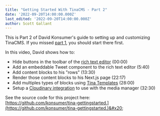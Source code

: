 ```yaml
---
title: "Getting Started With TinaCMS - Part 2"
date: '2022-09-20T14:00:00.000Z'
last_edited: '2022-09-20T14:00:00.000Z'
author: Scott Gallant
---
```


This is Part 2 of David Konsumer's guide to setting up and customizing TinaCMS.   If you missed [part 1](https://tina.io/blog/getting-started-with-tinacms/), you should start there first.&#x20;

In this video, David shows how to:

* Hide buttons in the toolbar of the [rich text editor](https://tina.io/docs/reference/types/rich-text/) (00:00)
* Add an embeddable Tweet component to the rich text editor (5:40)
* Add content blocks to his "rows" (13:30)
* Render those content blocks to his Next.js page (22:17)
* Add multiples types of blocks using [Tina Templates](https://tina-gql-playground.vercel.app/object-list-templates?markdownCode=---%0ApageBlocks%3A%0A++-+header%3A+Get+in+touch%21%0A++++description%3A+%22Lorem+ipsum+dolor+sit+amet+consectetur+adipisicing+elit.+Nemo+expedita+voluptas+culpa+sapiente+alias+molestiae.+Numquam+corrupti+in+laborum+sed+rerum+et+corporis.%22%0A++++_template%3A+cta%0A++-+author%3A+Judith+Black%0A++++role%3A+CEO%0A++++quote%3A+Lorem+ipsum+dolor+sit+amet+consectetur+adipisicing+elit.+Nemo+expedita+voluptas+culpa+sapiente+alias+molestiae.+Numquam+corrupti+in+laborum+sed+rerum+et+corporis.%0A++++_template%3A+testimonial%0A---\&schemaCode=import+%7B+defineSchema+%7D+from+%27tinacms%27%0A%0Aexport+default+defineSchema%28%7B%0A++collections%3A+%5B%7B%0A++++label%3A+%22Post%22%2C%0A++++name%3A+%22post%22%2C%0A++++path%3A+%22posts%22%2C%0A++++fields%3A+%5B%7B%0A++++++label%3A+%22Page+Blocks%22%2C%0A++++++name%3A+%22pageBlocks%22%2C%0A++++++type%3A+%22object%22%2C%0A++++++list%3A+true%2C%0A++++++templates%3A+%5B%0A++++++++%7B%0A++++++++++label%3A+%22CTA%22%2C%0A++++++++++name%3A+%22cta%22%2C%0A++++++++++fields%3A+%5B%0A++++++++++++%7B%0A++++++++++++++label%3A+%22Header%22%2C%0A++++++++++++++name%3A+%22header%22%2C%0A++++++++++++++type%3A+%22string%22%0A++++++++++++%7D%2C%0A++++++++++++%7B%0A++++++++++++++label%3A+%22Description%22%2C%0A++++++++++++++name%3A+%22description%22%2C%0A++++++++++++++type%3A+%22string%22%2C%0A++++++++++++++ui%3A+%7B%0A++++++++++++++++component%3A+%22textarea%22%0A++++++++++++++%7D%0A++++++++++++%7D%0A++++++++++%5D%0A++++++++%7D%2C%0A++++++++%7B%0A++++++++++label%3A+%22Testimonial%22%2C%0A++++++++++name%3A+%22testimonial%22%2C%0A++++++++++fields%3A+%5B%0A++++++++++++%7B%0A++++++++++++++label%3A+%22Author%22%2C%0A++++++++++++++name%3A+%22author%22%2C%0A++++++++++++++type%3A+%22string%22%0A++++++++++++%7D%2C%0A++++++++++++%7B%0A++++++++++++++label%3A+%22Role%22%2C%0A++++++++++++++name%3A+%22role%22%2C%0A++++++++++++++type%3A+%22string%22%0A++++++++++++%7D%2C%0A++++++++++++%7B%0A++++++++++++++label%3A+%22Quote%22%2C%0A++++++++++++++name%3A+%22quote%22%2C%0A++++++++++++++type%3A+%22string%22%2C%0A++++++++++++++ui%3A+%7B%0A++++++++++++++++component%3A+%22textarea%22%0A++++++++++++++%7D%0A++++++++++++%7D%0A++++++++++%5D%0A++++++++%7D%0A++++++%5D%0A++++%7D%5D%0A++%7D%5D%0A%7D%29\&reactCode=import+*+as+React+from+%27react%27%0Aimport+%7B+useTina+%7D+from+%27tinacms%2Fdist%2Fedit-state%27%0A%0Aexport+default+function+Page%28props%29+%7B%0A++const+%7Bdata%2C+isLoading%7D+%3D+useTina%28%7B+query%3A+%60query+%7B%0A++post%28relativePath%3A+%22hello-world.md%22%29+%7B%0A++++pageBlocks+%7B%0A++++++__typename%0A++++++...on+PostPageBlocksCta+%7B%0A++++++++header%0A++++++++description%0A++++++%7D%0A++++++...on+PostPageBlocksTestimonial+%7B%0A++++++++author%0A++++++++role%0A++++++++quote%0A++++++%7D%0A++++%7D%0A++%7D%0A%7D%60%2C%0A++++variables%3A+%7B%7D%2C%0A++++data%3A+props.data%0A++%7D%29%0A%0A++if%28isLoading%29+%7B%0A++++return+%3Cdiv%3ELoading...%3C%2Fdiv%3E%0A++%7D%0A%0A++%0A%0Areturn+%28%0A++%3Cdiv%3E%7Bdata.post.pageBlocks%3F.map%28pageBlock+%3D%3E+%7B%0A++++switch%28pageBlock.__typename%29+%7B%0A++++++case+%22PostPageBlocksCta%22%3A%0A++++++++return+%28%0A++%3Cdiv+className%3D%22bg-indigo-600%22%3E%0A++++%3Cdiv+className%3D%22max-w-7xl+mx-auto+text-center+py-12+px-4+sm%3Apx-6+lg%3Apy-16+lg%3Apx-8%22%3E%0A++++++%3Ch2+className%3D%22text-lg+font-extrabold+text-white+sm%3Atext-2xl%22%3E%0A++++++++%7BpageBlock.header%7D%0A++++++%3C%2Fh2%3E%0A++++++%3Ch2+className%3D%22text-md+text-gray-100+sm%3Atext-lg%22%3E%0A++++++++%7BpageBlock.description%7D%0A++++++%3C%2Fh2%3E%0A++++%3C%2Fdiv%3E%0A++%3C%2Fdiv%3E%0A%29%0A++++++case+%22PostPageBlocksTestimonial%22%3A%0A++++++++return+%28%0A++%3Cdiv+className%3D%22relative%22%3E%0A++%3Cblockquote+className%3D%22my-10+px-4%22%3E%0A++++%3Cdiv+className%3D%22max-w-3xl+mx-auto+text-center+text-xl+leading-9+font-medium+text-gray-900%22%3E%0A++++++%3Cp%3E%0A++++++++%26ldquo%3B%7BpageBlock%3F.quote%7D%26rdquo%3B%0A++++++%3C%2Fp%3E%0A++++%3C%2Fdiv%3E%0A++++%3Cfooter+className%3D%22mt-8%22%3E%0A++++++%3Cdiv+className%3D%22md%3Aflex+md%3Aitems-center+md%3Ajustify-center%22%3E%0A++++++++%3Cdiv+className%3D%22md%3Aflex-shrink-0%22%3E%0A++++++++++%3Cimg%0A++++++++++++className%3D%22mx-auto+h-10+w-10+rounded-full%22%0A++++++++++++src%3D%22https%3A%2F%2Fimages.unsplash.com%2Fphoto-1494790108377-be9c29b29330%3Fixlib%3Drb-1.2.1%26ixid%3DeyJhcHBfaWQiOjEyMDd9%26auto%3Dformat%26fit%3Dfacearea%26facepad%3D2%26w%3D256%26h%3D256%26q%3D80%22%0A++++++++++++alt%3D%22%22%0A++++++++++%2F%3E%0A++++++++%3C%2Fdiv%3E%0A++++++++%3Cdiv+className%3D%22mt-3+text-center+md%3Amt-0+md%3Aml-4+md%3Aflex+md%3Aitems-center%22%3E%0A++++++++++%3Cdiv+className%3D%22text-base+font-medium+text-gray-900%22%3E%7BpageBlock%3F.author%7D%3C%2Fdiv%3E%0A%0A++++++++++%3Csvg+className%3D%22hidden+md%3Ablock+mx-1+h-5+w-5+text-indigo-600%22+fill%3D%22currentColor%22+viewBox%3D%220+0+20+20%22%3E%0A++++++++++++%3Cpath+d%3D%22M11+0h3L9+20H6l5-20z%22+%2F%3E%0A++++++++++%3C%2Fsvg%3E%0A%0A++++++++++%3Cdiv+className%3D%22text-base+font-medium+text-gray-500%22%3E%7BpageBlock%3F.role%7D%3C%2Fdiv%3E%0A++++++++%3C%2Fdiv%3E%0A++++++%3C%2Fdiv%3E%0A++++%3C%2Ffooter%3E%0A++%3C%2Fblockquote%3E%0A%3C%2Fdiv%3E%0A%29%0A++++%7D%0A++%7D%29%7D%3C%2Fdiv%3E%0A%29%0A%7D) (28:00)
* Setup a [Cloudinary integration](https://tina.io/docs/reference/media/cloudinary/) to use with the media manager (32:30)

<Youtube embedSrc="https://www.youtube.com/embed/3MSbRzhHtX8" />

See the source code for this project here: [https://github.com/konsumer/tina-gettingstarted.](https://github.com/konsumer/tina-gettingstarted.)&#x20;

